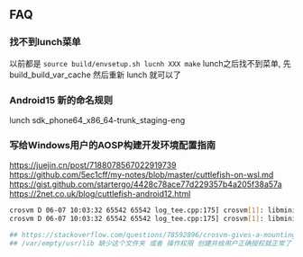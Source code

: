 ## FAQ
### 找不到lunch菜单
以前都是
`
  source build/envsetup.sh
  lucnh XXX
  make
`
lunch之后找不到菜单, 先 build_build_var_cache 然后重新 lunch 就可以了


### Android15 新的命名规则
lunch sdk_phone64_x86_64-trunk_staging-eng


### 写给Windows用户的AOSP构建开发环境配置指南
https://juejin.cn/post/7188078567022919739
https://github.com/5ec1cff/my-notes/blob/master/cuttlefish-on-wsl.md
https://gist.github.com/startergo/4428c78ace77d229357b4a205f38a57a
https://2net.co.uk/blog/cuttlefish-android12.html
```bash
crosvm D 06-07 10:03:32 65542 65542 log_tee.cpp:175] crosvm[1]: libminijail[1]: cannot mount '/usr/lib' as '/var/empty/usr/lib' with flags 0x1001: Invalid argument
crosvm D 06-07 10:03:32 65542 65542 log_tee.cpp:175] crosvm[1]: libminijail[1]: mount_one failed with /dev at '(null)'

## https://stackoverflow.com/questions/78592896/crosvm-gives-a-mounting-error-in-wsl2-when-launching-cuttlefish
## /var/empty/usr/lib 缺少这个文件夹 或者 操作权限 创建并给用户正确授权就正常了

```
